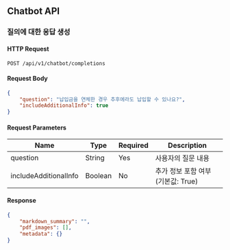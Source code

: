 ## Chatbot API

### 질의에 대한 응답 생성

#### HTTP Request
`POST /api/v1/chatbot/completions`

#### Request Body

```json
{
    "question": "납입금을 연체한 경우 추후에라도 납입할 수 있나요?",
    "includeAdditionalInfo": true
}
```

#### Request Parameters
| Name                  | Type    | Required | Description             |
| --------------------- | ------- | -------- | ----------------------- |
| question              | String  | Yes      | 사용자의 질문 내용              |
| includeAdditionalInfo | Boolean | No       | 추가 정보 포함 여부 (기본값: True) |

#### Response
```json
{
	"markdown_summary": "",
    "pdf_images": [],
    "metadata": {}
}
```